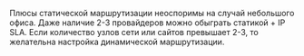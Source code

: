 Плюсы статической маршрутизации неоспоримы на случай небольшого офиса.
Даже наличие 2-3 провайдеров можно обыграть статикой + IP SLA.
Если количество узлов сети или сайтов превышает 2-3, то желательна настройка динамической маршрутизации.